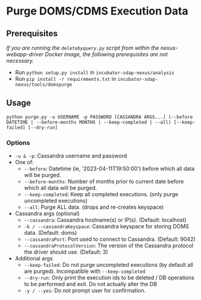 # Purge DOMS/CDMS Execution Data

## Prerequisites

_If you are running the `deletebyquery.py` script from within the nexus-webapp-driver Docker image, the following prerequisites are not necessary._

* Run `python setup.py install` in `incubator-sdap-nexus/analysis` 
* Run `pip install -r requirements.txt` in `incubator-sdap-nexus/tools/domspurge`

## Usage
`python purge.py -u USERNAME -p PASSWORD [CASSANDRA ARGS...] (--before DATETIME | --before-months MONTHS | --keep-completed | --all) [--keep-failed] [--dry-run]`

### Options
- `-u & -p`: Cassandra username and password
- One of:
  - `--before`: Datetime (ie, '2023-04-11T19:50:00') before which all data will be purged. 
  - `--before-months`: Number of months prior to current date before which all data will be purged. 
  - `--keep-completed`: Keep all completed executions. (only purge uncompleted executions)
  - `--all`: Purge ALL data. (drops and re-creates keyspace)
- Cassandra args (optional)
  - `--cassandra`: Cassandra hostname(s) or IP(s). (Default: localhost)
  - `-k / --cassandraKeyspace`: Cassandra keyspace for storing DOMS data. (Default: doms)
  - `--cassandraPort`: Port used to connect to Cassandra. (Default: 9042)
  - `--cassandraProtocolVersion`: The version of the Cassandra protocol the driver should use. (Default: 3)
- Additional args
  - `--keep-failed`: Do not purge uncompleted executions (by default all are purged). Incompatible with `--keep-completed`
  - `--dry-run`: Only print the execution ids to be deleted / DB operations to be performed and exit. Do not actually alter the DB
  - `-y / --yes`: Do not prompt user for confirmation.